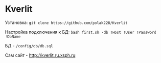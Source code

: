 # Kverlit

Установка:
`git clone https://github.com/polak228/Kverlit`

Настройка подключения к БД:
`bash first.sh -db !Host !User !Password !DbName`

БД - `/config/db/db.sql`


Сам сайт - http://kverlit.ru.xsph.ru